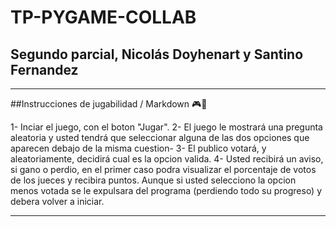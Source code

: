# TP-PYGAME-COLLAB
## Segundo parcial, Nicolás Doyhenart y Santino Fernandez

---------------------------------------------------------

##Instrucciones de jugabilidad / Markdown 🎮🎯

1- Inciar el juego, con el boton "Jugar".
2- El juego le mostrará una pregunta aleatoria y usted tendrá que seleccionar alguna de las dos opciones que aparecen debajo de la misma cuestion-
3- El publico votará, y aleatoriamente, decidirá cual es la opcion valida.
4- Usted recibirá un aviso, si gano o perdio, en el primer caso podra visualizar el porcentaje de votos de los jueces y recibira puntos. Aunque si usted selecciono la opcion menos votada se le expulsara del programa (perdiendo todo su progreso) y debera volver a iniciar.

---------------------------------------------------------
